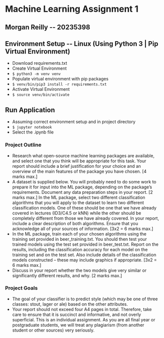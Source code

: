 # Machine Learning Assignment 1
## Morgan Reilly -- 20235398
## Environment Setup -- Linux (Using Python 3 | Pip Virtual Environment)
* Download requirements.txt
* Create Virtual Environment
* `$ python3 -m venv venv`
* Populate virtual environment with pip packages
* `$ venv/bin/pip3 install -r requirements.txt`
* Activate Virtual Environment
* `$ source venv/bin/activate`
## Run Application
* Assuming correct environment setup and in project directory
* `$ jupyter notebook`
* Select the .ipynb file

### Project Outline
* Research what open-source machine learning packages are available, and select one that you think will be appropriate for this task. Your report should include a brief justification for your choice and an overview of the main features of the package you have chosen. [4 marks max.]
* A dataset is supplied below. You will probably need to do some work to prepare it for input into the ML package, depending on the package’s requirements. Document any data preparation steps in your report. [2 marks max.]
In the ML package, select two different classification algorithms that you will apply to the dataset to learn two different classification models. One of these should be one that we have already covered in lectures (ID3/C4.5 or kNN) while the other should be completely different from those we have already covered. In your report, include a clear description of both algorithms. Ensure that you acknowledge all of your sources of information. [3x2 = 6 marks max.]
* In the ML package, train each of your chosen algorithms using the training set provided in beer_training.txt. You should then test your trained models using the test set provided in beer_test.txt. Report on the results, including the classification accuracy for each model on the training set and on the test set. Also include details of the classification models constructed – these may include graphics if appropriate. [3x2 = 6 marks max.]
* Discuss in your report whether the two models give very similar or significantly different results, and why. [2 marks max.]

### Project Goals
* The goal of your classifier is to predict style (which may be one of three classes: stout, lager or ale) based on the other attributes.
* Your report should not exceed four A4 pages in total. Therefore, take care to ensure that it is succinct and informative, and not overly superficial. This is an individual assignment. As you are all final year or postgraduate students, we will treat any plagiarism (from another student or other sources) very seriously.
